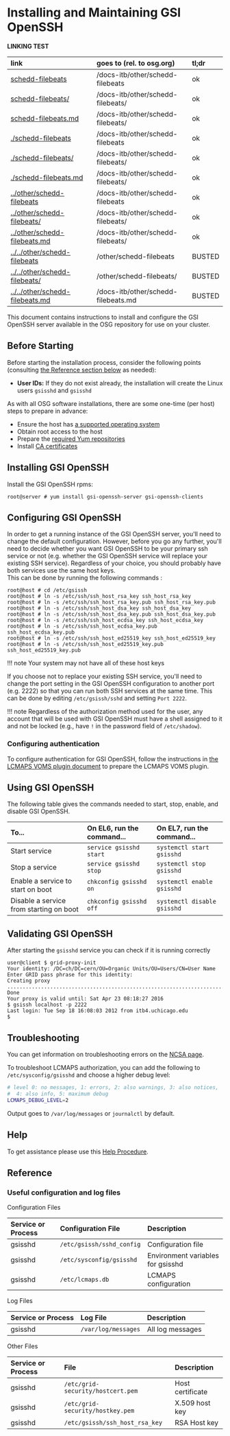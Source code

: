 Installing and Maintaining GSI OpenSSH
=======================================

**LINKING TEST**

 | **link**                                                                   | **goes to (rel. to osg.org)**               | **tl;dr**    |
 |:---------------------------------------------------------------------------|:-----------------------------------------------------|:-------------|
   | [schedd-filebeats](schedd-filebeats)                               | /docs-itb/other/schedd-filebeats    | ok     | 
   | [schedd-filebeats/](schedd-filebeats/)                             | /docs-itb/other/schedd-filebeats/   | ok     | 
   | [schedd-filebeats.md](schedd-filebeats.md)                         | /docs-itb/other/schedd-filebeats/   | ok     | 
   | [./schedd-filebeats](./schedd-filebeats)                           | /docs-itb/other/schedd-filebeats    | ok     | 
   | [./schedd-filebeats/](./schedd-filebeats/)                         | /docs-itb/other/schedd-filebeats/   | ok     | 
   | [./schedd-filebeats.md](./schedd-filebeats.md)                     | /docs-itb/other/schedd-filebeats/   | ok     | 
   | [../other/schedd-filebeats](../other/schedd-filebeats)             | /docs-itb/other/schedd-filebeats    | ok     | 
   | [../other/schedd-filebeats/](../other/schedd-filebeats/)           | /docs-itb/other/schedd-filebeats/   | ok     | 
   | [../other/schedd-filebeats.md](../other/schedd-filebeats.md)       | /docs-itb/other/schedd-filebeats/   | ok     | 
   | [../../other/schedd-filebeats](../../other/schedd-filebeats)       | /other/schedd-filebeats             | BUSTED | 
   | [../../other/schedd-filebeats/](../../other/schedd-filebeats/)     | /other/schedd-filebeats/            | BUSTED | 
   | [../../other/schedd-filebeats.md](../../other/schedd-filebeats.md) | /docs-itb/other/schedd-filebeats.md | BUSTED | 

This document contains instructions to install and configure the GSI OpenSSH server available in the OSG repository for
use on your cluster.

Before Starting
---------------


Before starting the installation process, consider the following points (consulting [the Reference section
below](#reference) as needed):

-   **User IDs:** If they do not exist already, the installation will create the Linux users `gsisshd` and `gsisshd`

As with all OSG software installations, there are some one-time (per host) steps to prepare in advance:

- Ensure the host has [a supported operating system](/release/supported_platforms)
- Obtain root access to the host
- Prepare the [required Yum repositories](/common/yum)
- Install [CA certificates](/common/ca)

Installing GSI OpenSSH
----------------------

Install the GSI OpenSSH rpms:

```
root@server # yum install gsi-openssh-server gsi-openssh-clients
```

Configuring GSI OpenSSH
-----------------------

In order to get a running instance of the GSI OpenSSH server, you'll need to change the default configuration. 
However, before you go any further, you'll need to decide whether you want GSI OpenSSH to be your primary ssh service or
not (e.g. whether the GSI OpenSSH service will replace your existing SSH service). 
Regardless of your choice, you should probably have both services use the same host keys.  
This can be done by running the following commands :

```console
root@host # cd /etc/gsissh
root@host # ln -s /etc/ssh/ssh_host_rsa_key ssh_host_rsa_key
root@host # ln -s /etc/ssh/ssh_host_rsa_key.pub ssh_host_rsa_key.pub
root@host # ln -s /etc/ssh/ssh_host_dsa_key ssh_host_dsa_key
root@host # ln -s /etc/ssh/ssh_host_dsa_key.pub ssh_host_dsa_key.pub
root@host # ln -s /etc/ssh/ssh_host_ecdsa_key ssh_host_ecdsa_key
root@host # ln -s /etc/ssh/ssh_host_ecdsa_key.pub ssh_host_ecdsa_key.pub
root@host # ln -s /etc/ssh/ssh_host_ed25519_key ssh_host_ed25519_key
root@host # ln -s /etc/ssh/ssh_host_ed25519_key.pub ssh_host_ed25519_key.pub
```

!!! note
    Your system may not have all of these host keys

If you choose not to replace your existing SSH service, you'll need to change the port setting in the GSI OpenSSH
configuration to another port (e.g. 2222) so that you can run both SSH services at the same time.
This can be done by editing `/etc/gsissh/sshd` and setting `Port 2222`.



!!! note
    Regardless of the authorization method used for the user, any 
    account that will be used with GSI OpenSSH must have a shell 
    assigned to it and not be locked (e.g., have `!` in the password field of `/etc/shadow`).

### Configuring authentication

To configure authentication for GSI OpenSSH, follow the instructions in [the LCMAPS VOMS plugin document](/security/lcmaps-voms-authentication#configuring-the-lcmaps-voms-plugin)
to prepare the LCMAPS VOMS plugin.

Using GSI OpenSSH
------------------

The following table gives the commands needed to start, stop, enable, and disable GSI OpenSSH.

| To...                                   | On EL6, run the command...   | On EL7, run the command...                      |
| :-------------------------------------- | :--------------------------- | :--------------------------------------------   |
| Start  service                          | `service gsisshd start`      | `systemctl start gsisshd`   |
| Stop a  service                         | `service gsisshd stop`       | `systemctl stop gsisshd`    |
| Enable a service to start on boot       | `chkconfig gsisshd on`       | `systemctl enable gsisshd`  |
| Disable a service from starting on boot | `chkconfig gsisshd off`      | `systemctl disable gsisshd` |


Validating GSI OpenSSH
----------------------

After starting the `gsisshd` service you can check if it is running correctly

``` console
user@client $ grid-proxy-init
Your identity: /DC=ch/DC=cern/OU=Organic Units/OU=Users/CN=User Name
Enter GRID pass phrase for this identity:
Creating proxy ............................................................................................... Done
Your proxy is valid until: Sat Apr 23 08:18:27 2016
$ gsissh localhost -p 2222
Last login: Tue Sep 18 16:08:03 2012 from itb4.uchicago.edu
$
```

Troubleshooting
---------------

You can get information on troubleshooting errors on the [NCSA page](http://grid.ncsa.illinois.edu/ssh/ts_server.html).

To troubleshoot LCMAPS authorization, you can add the following to `/etc/sysconfig/gsisshd` and choose a higher debug
level:

``` bash
# level 0: no messages, 1: errors, 2: also warnings, 3: also notices,
#  4: also info, 5: maximum debug
LCMAPS_DEBUG_LEVEL=2
```

Output goes to `/var/log/messages` or `journalctl` by default.


Help
----

To get assistance please use this [Help Procedure](/common/help).


Reference 
----------

### Useful configuration and log files

Configuration Files

| Service or Process | Configuration File        | Description                       |
|:-------------------|:--------------------------|:----------------------------------|
| gsisshd            | `/etc/gsissh/sshd_config` | Configuration file                |
| gsisshd            | `/etc/sysconfig/gsisshd`  | Environment variables for gsisshd |
| gsisshd            | `/etc/lcmaps.db`          | LCMAPS configuration              |

Log Files

| Service or Process | Log File            | Description      |
|:-------------------|:--------------------|:-----------------|
| gsisshd            | `/var/log/messages` | All log messages |

Other Files

| Service or Process | File                              | Description      |
|:-------------------|:----------------------------------|:-----------------|
| gsisshd            | `/etc/grid-security/hostcert.pem` | Host certificate |
| gsisshd            | `/etc/grid-security/hostkey.pem`  | X.509 host key   |
| gsisshd            | `/etc/gsissh/ssh_host_rsa_key`    | RSA Host key     |


